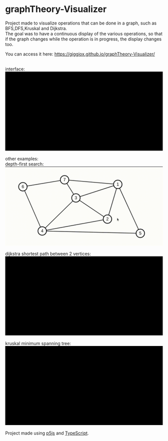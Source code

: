 # graphTheory-Visualizer

Project made to visualize operations that can be done in a graph, such as BFS,DFS,Kruskal and Dijkstra.\
The goal was to have a continuous display of the various operations, so that if the graph changes while the operation is in progress, the display changes too.

You can access it here: https://giggiox.github.io/graphTheory-Visualizer/  <br/><br/>

interface:
![](interface.gif)


other examples: <br/>
depth-first search:
![](dfs.gif)


dijkstra shortest path between 2 vertices:
![](dijkstra.gif)

kruskal minimum spanning tree:
![](kruskal.gif)

&NewLine;
Project made using [p5js](https://p5js.org/) and [TypeScript](https://www.typescriptlang.org/).

